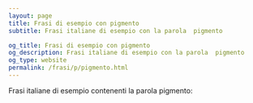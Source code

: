 ```yaml
---
layout: page
title: Frasi di esempio con pigmento 
subtitle: Frasi italiane di esempio con la parola  pigmento

og_title: Frasi di esempio con pigmento 
og_description: Frasi italiane di esempio con la parola  pigmento
og_type: website
permalink: /frasi/p/pigmento.html
---
```


Frasi italiane di esempio contenenti la parola pigmento:


